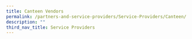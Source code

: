 ```yaml
---
title: Canteen Vendors
permalink: /partners-and-service-providers/Service-Providers/Canteen/
description: ""
third_nav_title: Service Providers
---
```

